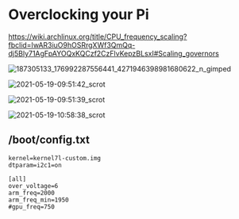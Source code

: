 # Overclocking your Pi

https://wiki.archlinux.org/title/CPU_frequency_scaling?fbclid=IwAR3iuO9hOSRrgXWf3QmQq-dj5Bly71AgFpAYOQxKQCzf2CzFlvKepzBLsxI#Scaling_governors

![187305133_176992287556441_4271946398981680622_n_gimped](https://user-images.githubusercontent.com/2100258/118826518-8d903280-b889-11eb-88b6-48e2384d4ff2.jpg)


![2021-05-19-09:51:42_scrot](https://user-images.githubusercontent.com/2100258/118825254-8583c300-b888-11eb-85d2-4408aa29b104.png)


![2021-05-19-09:51:39_scrot](https://user-images.githubusercontent.com/2100258/118825295-8fa5c180-b888-11eb-8eef-96d5d6f3d039.png)


![2021-05-19-10:58:38_scrot](https://user-images.githubusercontent.com/2100258/118835746-473ed180-b891-11eb-802b-dbb8b316d64d.png)

## /boot/config.txt
```
kernel=kernel7l-custom.img
dtparam=i2c1=on

[all]
over_voltage=6
arm_freq=2000
arm_freq_min=1950
#gpu_freq=750
```
